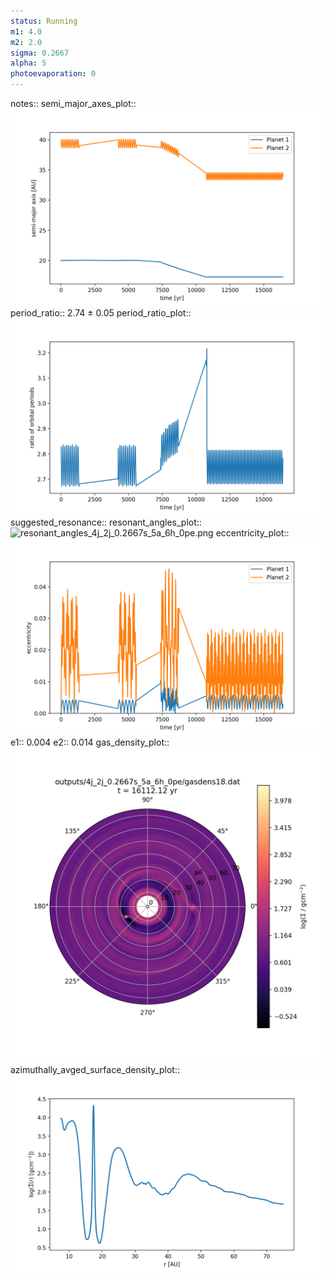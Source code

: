 ```yaml
---
status: Running
m1: 4.0
m2: 2.0
sigma: 0.2667
alpha: 5
photoevaporation: 0
---
```


notes::
semi_major_axes_plot:: ![semi_major_axes_4j_2j_0.2667s_5a_6h_0pe.png](plots/semi_major_axes/semi_major_axes_4j_2j_0.2667s_5a_6h_0pe.png)
period_ratio:: 2.74 ± 0.05
period_ratio_plot:: ![period_ratio_4j_2j_0.2667s_5a_6h_0pe.png](plots/period_ratio/period_ratio_4j_2j_0.2667s_5a_6h_0pe.png)
suggested_resonance:: 
resonant_angles_plot:: ![resonant_angles_4j_2j_0.2667s_5a_6h_0pe.png](plots/resonant_angles/resonant_angles_4j_2j_0.2667s_5a_6h_0pe.png)
eccentricity_plot:: ![eccentricity_4j_2j_0.2667s_5a_6h_0pe.png](plots/eccentricity/eccentricity_4j_2j_0.2667s_5a_6h_0pe.png)
e1:: 0.004
e2:: 0.014
gas_density_plot:: ![gas_density_4j_2j_0.2667s_5a_6h_0pe.png](plots/gas_density/gas_density_4j_2j_0.2667s_5a_6h_0pe.png)
azimuthally_avged_surface_density_plot:: ![azimuthally_avged_surface_density_4j_2j_0.2667s_5a_6h_0pe.png](plots/azimuthally_avged_surface_density/azimuthally_avged_surface_density_4j_2j_0.2667s_5a_6h_0pe.png)
